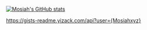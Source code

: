 [![Mosiah's GitHub stats](https://github-readme-stats.vercel.app/api?username=Mosiahxyz)](https://github.com/anuraghazra/github-readme-stats)

https://gists-readme.yizack.com/api?user={Mosiahxyz}

